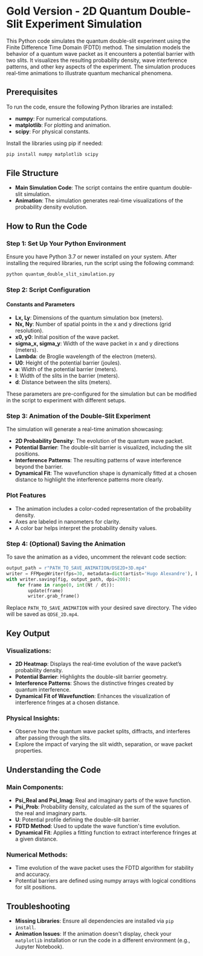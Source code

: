 # Gold Version - 2D Quantum Double-Slit Experiment Simulation

This Python code simulates the quantum double-slit experiment using the Finite Difference Time Domain (FDTD) method. The simulation models the behavior of a quantum wave packet as it encounters a potential barrier with two slits. It visualizes the resulting probability density, wave interference patterns, and other key aspects of the experiment. The simulation produces real-time animations to illustrate quantum mechanical phenomena.

## Prerequisites
To run the code, ensure the following Python libraries are installed:

- **numpy**: For numerical computations.
- **matplotlib**: For plotting and animation.
- **scipy**: For physical constants.

Install the libraries using pip if needed:

```bash
pip install numpy matplotlib scipy
```

## File Structure
- **Main Simulation Code**: The script contains the entire quantum double-slit simulation.
- **Animation**: The simulation generates real-time visualizations of the probability density evolution.

## How to Run the Code

### Step 1: Set Up Your Python Environment
Ensure you have Python 3.7 or newer installed on your system. After installing the required libraries, run the script using the following command:

```bash
python quantum_double_slit_simulation.py
```

### Step 2: Script Configuration
#### Constants and Parameters
- **Lx, Ly**: Dimensions of the quantum simulation box (meters).
- **Nx, Ny**: Number of spatial points in the x and y directions (grid resolution).
- **x0, y0**: Initial position of the wave packet.
- **sigma_x, sigma_y**: Width of the wave packet in x and y directions (meters).
- **Lambda**: de Broglie wavelength of the electron (meters).
- **U0**: Height of the potential barrier (joules).
- **a**: Width of the potential barrier (meters).
- **l**: Width of the slits in the barrier (meters).
- **d**: Distance between the slits (meters).

These parameters are pre-configured for the simulation but can be modified in the script to experiment with different setups.

### Step 3: Animation of the Double-Slit Experiment
The simulation will generate a real-time animation showcasing:

- **2D Probability Density**: The evolution of the quantum wave packet.
- **Potential Barrier**: The double-slit barrier is visualized, including the slit positions.
- **Interference Patterns**: The resulting patterns of wave interference beyond the barrier.
- **Dynamical Fit**: The wavefunction shape is dynamically fitted at a chosen distance to highlight the interference patterns more clearly.

### Plot Features
- The animation includes a color-coded representation of the probability density.
- Axes are labeled in nanometers for clarity.
- A color bar helps interpret the probability density values.

### Step 4: (Optional) Saving the Animation
To save the animation as a video, uncomment the relevant code section:

```python
output_path = r"PATH_TO_SAVE_ANIMATION/DSE2D+3D.mp4"
writer = FFMpegWriter(fps=30, metadata=dict(artist='Hugo Alexandre'), bitrate=1800)
with writer.saving(fig, output_path, dpi=200):
    for frame in range(0, int(Nt / dt)):
        update(frame)
        writer.grab_frame()
```

Replace `PATH_TO_SAVE_ANIMATION` with your desired save directory. The video will be saved as `QDSE_2D.mp4`.

## Key Output
### Visualizations:
- **2D Heatmap**: Displays the real-time evolution of the wave packet’s probability density.
- **Potential Barrier**: Highlights the double-slit barrier geometry.
- **Interference Patterns**: Shows the distinctive fringes created by quantum interference.
- **Dynamical Fit of Wavefunction**: Enhances the visualization of interference fringes at a chosen distance.

### Physical Insights:
- Observe how the quantum wave packet splits, diffracts, and interferes after passing through the slits.
- Explore the impact of varying the slit width, separation, or wave packet properties.

## Understanding the Code
### Main Components:
- **Psi_Real and Psi_Imag**: Real and imaginary parts of the wave function.
- **Psi_Prob**: Probability density, calculated as the sum of the squares of the real and imaginary parts.
- **U**: Potential profile defining the double-slit barrier.
- **FDTD Method**: Used to update the wave function's time evolution.
- **Dynamical Fit**: Applies a fitting function to extract interference fringes at a given distance.

### Numerical Methods:
- Time evolution of the wave packet uses the FDTD algorithm for stability and accuracy.
- Potential barriers are defined using numpy arrays with logical conditions for slit positions.

## Troubleshooting
- **Missing Libraries**: Ensure all dependencies are installed via `pip install`.
- **Animation Issues**: If the animation doesn't display, check your `matplotlib` installation or run the code in a different environment (e.g., Jupyter Notebook).

